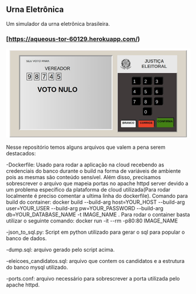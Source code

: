 ## Urna Eletrônica

Um simulador da urna eletrônica brasileira.

### [https://aqueous-tor-60129.herokuapp.com/)
![Urna Eletrônica](urna-eletronica/screenshot.jpg)

Nesse repositório temos alguns arquivos que valem a pena serem destacados:

-Dockerfile: Usado para rodar a aplicação na cloud recebendo as credenciais do banco durante o build na forma de variáveis de ambiente pois as mesmas são conteúdo sensível. Além disso, precisamos sobrescrever o arquivo que mapeia portas no apache httpd server devido a um problema específico da plataforma de cloud utilizada(Para rodar localmente é preciso comentar a ultima linha do dockerfile). Comando para build do container: 
docker build --build-arg host=YOUR_HOST --build-arg user=YOUR_USER --build-arg pw=YOUR_PASSWORD --build-arg db=YOUR_DATABASE_NAME -t IMAGE_NAME .
Para rodar o container basta utilizar o seguinte comando: docker run -it --rm -p80:80 IMAGE_NAME

-json_to_sql.py: Script em python utilizado para gerar o sql para popular o banco de dados.

-dump.sql: arquivo gerado pelo script acima.

-eleicoes_candidatos.sql: arquivo que contem os candidatos e a estrutura do banco mysql utilizado.

-ports.conf: arquivo necessário para sobrescrever a porta utilizada pelo apache httpd.

